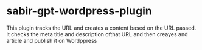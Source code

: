 # sabir-gpt-wordpress-plugin
This plugin tracks the URL and creates a content based on the URL passed. It checks the meta title and description ofthat URL and then creayes and article and publish it on Wordppress
